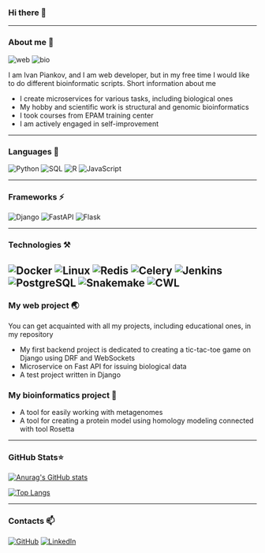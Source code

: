### Hi there 👋

---

### About me 🔭

<p><img src="https://img.shields.io/badge/Web-Backend-9cf" alt="web"/>
<img src="https://img.shields.io/badge/Bio-Bioinformatician-green" alt="bio"/></p>


I am Ivan Piankov, and I am web developer, but in my free time I would like 
to do different bioinformatic scripts. Short information about me

* I create microservices for various tasks, including biological ones
* My hobby and scientific work is structural and genomic bioinformatics
* I took courses from EPAM training center
* I am actively engaged in self-improvement


---

### Languages 📖
![Python](https://img.shields.io/badge/-Python-3776AB?style=flat-square&logo=Python&logoColor=white)
![SQL](https://img.shields.io/badge/-SQL-003B57?style=flat-square&logo=SQLite&logoColor=white)
![R](https://img.shields.io/badge/-R-276DC3?style=flat-square&logo=R&logoColor=white)
![JavaScript](https://img.shields.io/badge/-JavaScript-F7DF1E?%23F7DF1C?style=flat-square&logo=javascript&logoColor=000000&labelColor=%23F7DF1C&color=%23FFCE5A)

---

### Frameworks ⚡

![Django](https://img.shields.io/badge/-Django-092E20?style=flat-square&logo=Django&logoColor=white)
![FastAPI](https://img.shields.io/badge/-FastAPI-009688?style=flat-square&logo=FastAPI&logoColor=white)
![Flask](https://img.shields.io/badge/-Flask-000000?style=flat-square&logo=Flask&logoColor=white)

---

### Technologies ⚒️

![Docker](https://img.shields.io/badge/-Docker-2496ED?style=flat-square&logo=Docker&logoColor=white)
![Linux](https://img.shields.io/badge/-Ubuntu-E95420?style=flat-square&logo=Ubuntu&logoColor=white)
![Redis](https://img.shields.io/badge/-Redis-DC382D?style=flat-square&logo=Redis&logoColor=white)
![Celery](https://img.shields.io/badge/-Celery-37814A?style=flat-square&logo=Celery&logoColor=white)
![Jenkins](https://img.shields.io/badge/-Jenkins-D24939?style=flat-square&logo=Jenkins&logoColor=black)
![PostgreSQL](https://img.shields.io/badge/-PostgreSQL-4169E1?style=flat-square&logo=PostgreSQL&logoColor=white)
![Snakemake](https://img.shields.io/badge/-Snakemake-darkgreen?style=flat-square)
![CWL](https://img.shields.io/badge/-CWL-darkred?style=flat-square)
---

### My web project 🌏

You can get acquainted with all my projects, including educational ones, in my repository

* My first backend project is dedicated to creating a tic-tac-toe game on Django
using DRF and WebSockets
* Microservice on Fast API for issuing biological data
* A test project written in Django

### My bioinformatics project 🌱 

* A tool for easily working with metagenomes
* A tool for creating a protein model using homology modeling connected with tool Rosetta

---

### GitHub Stats⭐ 	

[![Anurag's GitHub stats](https://github-readme-stats.vercel.app/api?username=IvanPiankov&show_icons=true)](https://github.com/IvanPiankov)

[![Top Langs](https://github-readme-stats.vercel.app/api/top-langs/?username=IvanPiankov&layout=compact)](https://github.com/IvanPiankov)

---

### Contacts 📫


<a href="https://github.com/IvanPiankov" target="_blank"><img alt="GitHub" src="https://img.shields.io/badge/-@ivanpiankov-181717?style=flat-square&logo=GitHub&logoColor=white"></a>
<a href="https://www.linkedin.com/in/ivan-pyankov-b6a7b5233/" target="_blank"><img alt="LinkedIn" src="https://img.shields.io/badge/-LinkedIn-0077B5?style=flat-square&logo=Linkedin&logoColor=white"></a>


